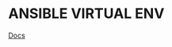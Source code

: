 # ANSIBLE VIRTUAL ENV

[Docs](https://www.ansible.com/blog/getting-started-using-the-virtual-environment)


























